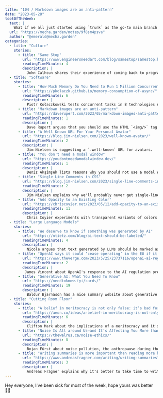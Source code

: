 ```yaml
---
title: "104 / Markdown images are an anti-pattern"
date: "2023-05-28"
tootOfTheWeek:
  text: |
    What if we all just started using `trunk` as the go-to main branch name rather than `main` or `master`.
  url: "https://mecha.garden/notes/9f8sm4psva"
  author: "@emerald@mecha.garden"
categories:
  - title: "Culture"
    stories:
      - title: "Same Stop"
        url: "https://www.engineersneedart.com/blog/samestop/samestop.html"
        readingTimeMinutes: 4
        description: |
          John Calhoun shares their experience of coming back to programming after retirement.
  - title: "Software"
    stories:
      - title: "How Much Memory Do You Need to Run 1 Million Concurrent Tasks?"
        url: "https://pkolaczk.github.io/memory-consumption-of-async/"
        readingTimeMinutes: 6
        description: |
          Piotr Kołaczkowski tests concurrent tasks in 8 technologies up to 1 million tasks, with interesting findings (Python is faster than Go‽).
      - title: "Markdown images are an anti-pattern"
        url: "https://daverupert.com/2023/05/markdown-images-anti-pattern/"
        readingTimeMinutes: 1
        description: |
          Dave Rupert argues that you should use the HTML `<img/>` tag to be able to set attributes like `height`/`width` and `decoding`.
      - title: "A Well Known URL For Your Personal Avatar"
        url: "https://blog.jim-nielsen.com/2023/well-known-avatar/"
        readingTimeMinutes: 2
        description: |
          Jim Nielsen is suggesting a `.well-known` URL for avatars.
      - title: "You don't need a modal window"
        url: "https://youdontneedamodalwindow.dev/"
        readingTimeMinutes: 1
        description: |
          Deniz Akşimşek lists reasons why you should not use a modal window and instead make a separate page.
      - title: "Single Line Comments in CSS"
        url: "https://blog.jim-nielsen.com/2023/single-line-comments-in-css"
        readingTimeMinutes: 2
        description: |
          Jim Nielsen explains why we'll probably never get single-line comments with `//` in CSS.
      - title: "Add Opacity to an Existing Color"
        url: "https://chriscoyier.net/2023/05/12/add-opacity-to-an-existing-color/"
        readingTimeMinutes: 11
        description: |
          Chris Coyier experiments with transparent variants of colors in CSS.
  - title: "Large Language Models"
    stories:
      - title: "We deserve to know if something was generated by AI"
        url: "https://ntietz.com/blog/ai-text-should-be-labeled/"
        readingTimeMinutes: 4
        description: |
          Nicole argues that text generated by LLMs should be marked as such, for a multitude of reasons.
      - title: "OpenAI says it could ‘cease operating’ in the EU if it can’t comply with future regulation"
        url: "https://www.theverge.com/2023/5/25/23737116/openai-ai-regulation-eu-ai-act-cease-operating"
        readingTimeMinutes: 2
        description: |
         James Vincent about OpenAI's response to the AI regulation process in the EU.
      - title: "Generative AI: What You Need To Know"
        url: "https://needtoknow.fyi/cards/"
        readingTimeMinutes: 19
        description: |
          Baldur Bjarnason has a nice summary website about generative AI.
  - title: "Cutting Room Floor"
    stories:
      - title: "A belief in meritocracy is not only false: it’s bad for you"
        url: "https://aeon.co/ideas/a-belief-in-meritocracy-is-not-only-false-its-bad-for-you"
        readingTimeMinutes: 6
        description: |
          Clifton Mark about the implications of a meritocracy and it's effect on your world view.
      - title: "Noise Is All around Us—and It’s Affecting You More than You Think"
        url: "https://thewalrus.ca/noise-ethics/"
        readingTimeMinutes: 8
        description: |
          Bojan Fürst about noise pollution, the anthropause during the pandemic and ways to live with noise.
      - title: "Writing summaries is more important than reading more books"
        url: "https://www.andreasfragner.com/writing/writing-summaries"
        readingTimeMinutes: 3
        description: |
          Andreas Fragner explains why it's better to take time to write summaries than to blindly pick up the next book. 
---
```


Hey everyone, I've been sick for most of the week, hope yours was better ✌🏻
